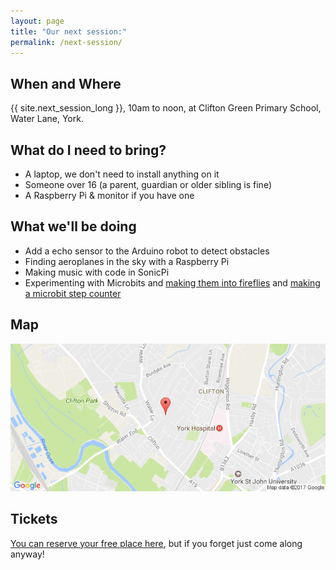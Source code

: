 ```yaml
---
layout: page
title: "Our next session:"
permalink: /next-session/
---
```


## When and Where

{{ site.next_session_long }}, 10am to noon, at Clifton Green Primary School, Water Lane, York.

## What do I need to bring?

- A laptop, we don't need to install anything on it
- Someone over 16 (a parent, guardian or older sibling is fine)
- A Raspberry Pi & monitor if you have one

## What we'll be doing

- Add a echo sensor to the Arduino robot to detect obstacles
- Finding aeroplanes in the sky with a Raspberry Pi
- Making music with code in SonicPi
- Experimenting with Microbits and [making them into fireflies](/worksheets/microbit/step-counter/) and [making a microbit step counter](/worksheets/microbit/step-counter/)

## Map

[![Clifton Green Primary School, York](/assets/images/map.png)](https://goo.gl/maps/cz8hFzay5jR2)

## Tickets

[You can reserve your free place here](https://zen.coderdojo.com/dojo/gb/york/york), but if you forget just come along anyway!
